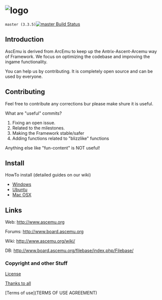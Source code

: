 ﻿# ![logo](http://ascemu.org/style/img/logo.png)
`master (3.3.5)`[![master Build Status](https://travis-ci.org/AscEmu/AscEmu.svg?branch=master)](https://travis-ci.org/AscEmu/AscEmu)


## Introduction
AscEmu is derived from ArcEmu to keep up the Antrix-Ascent-Arcemu way of Framework.
We focus on optimizing the codebase and improving the ingame functionality.

You can help us by contributing. It is completely open source and can be used by everyone.


## Contributing
Feel free to contribute any corrections bur please make shure it is useful.

What are "useful" commits?
 1. Fixing an open issue.
 2. Related to the milestones.
 3. Making the Framework stable/safer
 4. Adding functions related to "blizzlike" functions 

Anything else like "fun-content" is NOT useful!


## Install
HowTo install (detailed guides on our wiki)
* [Windows](http://www.ascemu.org//wiki/index.php?title=3.3.5_Windows)
* [Ubuntu](http://www.ascemu.org/wiki/index.php?title=3.3.5_Ubuntu)
* [Mac OSX](http://www.ascemu.org/wiki/index.php?title=3.3.5_Mac_OSX)


## Links
Web: http://www.ascemu.org

Forums: http://www.board.ascemu.org

Wiki: http://www.ascemu.org/wiki/

DB: http://www.board.ascemu.org/filebase/index.php/Filebase/



### Copyright and other Stuff
[License](LICENSE.md)
 
[Thanks to all](THANKS.md)
 
[Terms of use](TERMS OF USE AGREEMENT)
 
